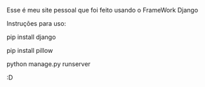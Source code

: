 Esse é meu site pessoal que foi feito usando o FrameWork Django

Instruções para uso:

pip install django 

pip install pillow 

python manage.py runserver 


:D
